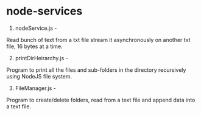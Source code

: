 # node-services

1. nodeService.js - 

Read bunch of text from a txt file stream it asynchronously on another txt file, 16 bytes at a time. 

2. printDirHeirarchy.js - 

Program to print all the files and sub-folders in the directory recursively using NodeJS file system. 

3. FileManager.js - 

Program to create/delete folders, read from a text file and append data into a text file.  